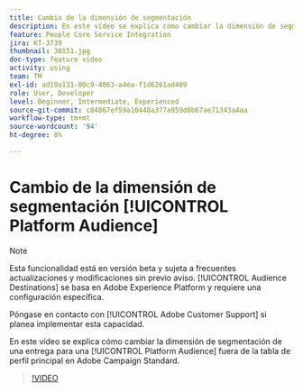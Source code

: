 ```yaml
---
title: Cambio de la dimensión de segmentación
description: En este vídeo se explica cómo cambiar la dimensión de segmentación de una entrega para una audiencia de Platform fuera de la tabla de perfil principal en Adobe Campaign Standard.
feature: People Core Service Integration
jira: KT-3739
thumbnail: 30151.jpg
doc-type: feature video
activity: using
team: TM
exl-id: ad19a131-00c9-4063-a4ea-f1d6261ad409
role: User, Developer
level: Beginner, Intermediate, Experienced
source-git-commit: c84867ef59a10448a377a959d0b67ae71343a4aa
workflow-type: tm+mt
source-wordcount: '94'
ht-degree: 8%

---
```


# Cambio de la dimensión de segmentación [!UICONTROL Platform Audience]

>[!NOTE]
>
>Esta funcionalidad está en versión beta y sujeta a frecuentes actualizaciones y modificaciones sin previo aviso. [!UICONTROL Audience Destinations] se basa en Adobe Experience Platform y requiere una configuración específica.
>
>Póngase en contacto con [!UICONTROL Adobe Customer Support] si planea implementar esta capacidad.

En este vídeo se explica cómo cambiar la dimensión de segmentación de una entrega para una [!UICONTROL Platform Audience] fuera de la tabla de perfil principal en Adobe Campaign Standard.

>[!VIDEO](https://video.tv.adobe.com/v/30151?quality=12&learn=on)
